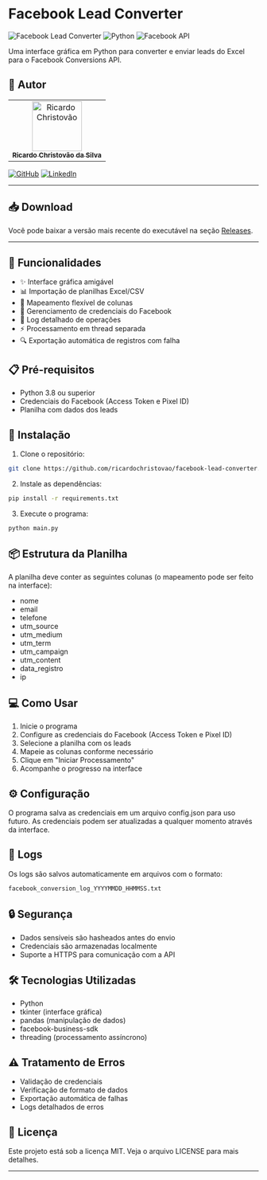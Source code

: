 # Facebook Lead Converter

![Facebook Lead Converter](https://img.shields.io/badge/Version-1.0.0-blue)
![Python](https://img.shields.io/badge/Python-3.8+-green.svg)
![Facebook API](https://img.shields.io/badge/Facebook-API-blue)

Uma interface gráfica em Python para converter e enviar leads do Excel para o Facebook Conversions API.

## 👤 Autor

<table>
  <tr>
    <td align="center">
      <a href="https://github.com/ricardochristovao">
        <img src="https://github.com/ricardochristovao.png" width="100px;" alt="Ricardo Christovão"/><br>
        <sub>
          <b>Ricardo Christovão da Silva</b>
        </sub>
      </a>
    </td>
  </tr>
</table>

[![GitHub](https://img.shields.io/badge/-GitHub-181717?style=flat-square&logo=github)](https://github.com/ricardochristovao)
[![LinkedIn](https://img.shields.io/badge/-LinkedIn-0A66C2?style=flat-square&logo=linkedin)](https://www.linkedin.com/in/ricardochristovao)

---
## 📥 Download
Você pode baixar a versão mais recente do executável na seção [Releases](https://github.com/ricardochristovao/facebook-lead-converter/releases).

---

## 🚀 Funcionalidades

- ✨ Interface gráfica amigável
- 📊 Importação de planilhas Excel/CSV
- 🔄 Mapeamento flexível de colunas
- 🔐 Gerenciamento de credenciais do Facebook
- 📝 Log detalhado de operações
- ⚡ Processamento em thread separada
- 🔍 Exportação automática de registros com falha

## 📋 Pré-requisitos

- Python 3.8 ou superior
- Credenciais do Facebook (Access Token e Pixel ID)
- Planilha com dados dos leads

## 🔧 Instalação

1. Clone o repositório:
```bash
git clone https://github.com/ricardochristovao/facebook-lead-converter.git
```

2. Instale as dependências:
```bash
pip install -r requirements.txt
```

3. Execute o programa:
```bash
python main.py
```

## 📦 Estrutura da Planilha

A planilha deve conter as seguintes colunas (o mapeamento pode ser feito na interface):
- nome
- email
- telefone
- utm_source
- utm_medium
- utm_term
- utm_campaign
- utm_content
- data_registro
- ip

## 💻 Como Usar

1. Inicie o programa
2. Configure as credenciais do Facebook (Access Token e Pixel ID)
3. Selecione a planilha com os leads
4. Mapeie as colunas conforme necessário
5. Clique em "Iniciar Processamento"
6. Acompanhe o progresso na interface

## ⚙️ Configuração
O programa salva as credenciais em um arquivo config.json para uso futuro. As credenciais podem ser atualizadas a qualquer momento através da interface.

## 📄 Logs
Os logs são salvos automaticamente em arquivos com o formato:
```bash
facebook_conversion_log_YYYYMMDD_HHMMSS.txt
```

## 🔒 Segurança
- Dados sensíveis são hasheados antes do envio
- Credenciais são armazenadas localmente
- Suporte a HTTPS para comunicação com a API

## 🛠️ Tecnologias Utilizadas
- Python
- tkinter (interface gráfica)
- pandas (manipulação de dados)
- facebook-business-sdk
- threading (processamento assíncrono)

## ⚠️ Tratamento de Erros

- Validação de credenciais
- Verificação de formato de dados
- Exportação automática de falhas
- Logs detalhados de erros

## 📝 Licença
Este projeto está sob a licença MIT. Veja o arquivo LICENSE para mais detalhes.

---
